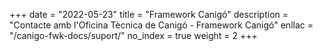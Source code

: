+++
date        = "2022-05-23"
title       = "Framework Canigó"
description = "Contacte amb l'Oficina Tècnica de Canigó - Framework Canigó"
enllac		= "/canigo-fwk-docs/suport/"
no_index 	= true
weight 		= 2
+++
